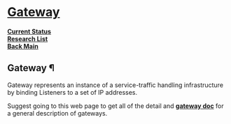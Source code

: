 # **[Gateway](https://gateway-api.sigs.k8s.io/reference/spec/#gateway.networking.k8s.io/v1.Gateway)**

**[Current Status](../../../../development/status/weekly/current_status.md)**\
**[Research List](../../../research_list.md)**\
**[Back Main](../../../../README.md)**

## Gateway ¶

Gateway represents an instance of a service-traffic handling infrastructure by binding Listeners to a set of IP addresses.

Suggest going to this web page to get all of the detail and **[gateway doc](./gateway.md)** for a general description of gateways.
